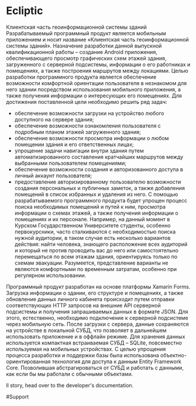# Ecliptic
Клиентская часть геоинформационной системы зданий
  Разрабатываемый программный продукт является мобильным приложением и носит название «Клиентская часть геоинформационной системы зданий». 
Назначение разработки данной выпускной квалификационной работы – создание Android приложения, обеспечивающего просмотр графических схем этажей здания, 
загруженного с серверной подсистемы, информации о его работниках и помещениях, а также построения маршрутов между локациями. 
  Целью разработки программного продукта является обеспечение возможности комфортной ориентации пользователя в незнакомом для него здании 
  посредством использования мобильного приложения, а также получения информации о интересующих его помещениях.
 Для достижения поставленной цели необходимо решить ряд задач:
-	обеспечение возможности загрузки на устройство любого доступного на сервере здания;
-	обеспечение возможности ознакомления пользователя с подробным планом этажей загруженного здания;
-	обеспечение возможности просмотра информации о любом помещении здания и его ответственных лицах;
-	упрощение задачи навигации внутри здания путем автоматизированного составления кратчайших маршрутов между выбранными пользователем помещениями;
-	обеспечение возможности создания и авторизованного доступа в личный аккаунт пользователя;
-	предоставление авторизированному пользователю возможности создания персональных и публичных заметок, а также добавления помещений в список избранных и удаления из него.
  С помощью разрабатываемого программного продукта будет упрощен процесс поиска необходимых помещений и путей к ним, просмотра информации о схемах этажей, а также получения информации о помещениях и их персонале. Например, на данный момент в Курском Государственном Университете студенты, особенно первокурсники, часто сталкиваются с необходимостью поиска нужной аудитории, в таком случае есть несколько вариантов действия: найти человека, знающего расположение всех аудиторий и который не против проводить вас до него или самостоятельно перемещаться по всем этажам здания, ориентируясь только по схемам эвакуации. Разумеется, представление варианты не являются комфортными по временным затратам, особенно при регулярном использовании. 
  
  Программный продукт разработан на основе платформы Xamarin Forms. 
  Загрузка информации о здании, его структуре и помещениях, а также обновление данных личного кабинета происходит путем отправки соответствующих HTTP запросов на внешние API серверной подсистемы и получения запрашиваемых данных в формате JSON. 
Для этого, естественно, необходимо подключение к серверной подсистеме через мобильную сеть. 
После загрузки с сервера, данные сохраняются на устройстве в локальной СУБД, что позволяет в дальнейшем использовать приложение и в оффлайн режиме. 
Для хранения данных используется компактная встраиваемая СУБД –  SQLite, повсеместно используемая на мобильных устройствах. С целью упрощения процесса разработки и поддержки базы была использована объектно-ориентированная технология для доступа к данным Entity Framework Core. Позволившая абстрагироваться от СУБД и работать с данными, как если бы мы работали с обычными объектами.

ll story, head over to the developer's documentation.

#Support
